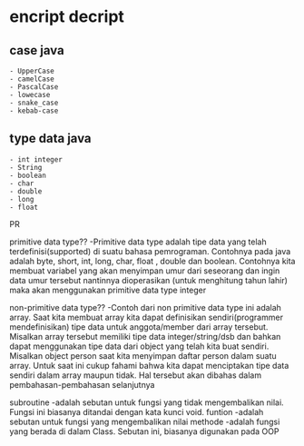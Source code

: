 

# encript decript

## case java
    - UpperCase 
    - camelCase
    - PascalCase
    - lowecase
    - snake_case
    - kebab-case


## type data java
    - int integer
    - String
    - boolean
    - char
    - double
    - long
    - float

PR

primitive data type?? 
    -Primitive data type adalah tipe data yang telah terdefinisi(supported) di suatu bahasa pemrograman. Contohnya pada java adalah byte, short, int, long, char, float , double dan boolean. Contohnya kita membuat variabel yang akan menyimpan umur dari seseorang dan ingin data umur tersebut nantinnya dioperasikan (untuk menghitung tahun lahir) maka akan menggunakan primitive data type integer

non-primitive data type??
    -Contoh dari non primitive data type ini adalah array. Saat kita membuat array kita dapat definisikan sendiri(programmer mendefinisikan) tipe data untuk anggota/member dari array tersebut. Misalkan array tersebut memiliki tipe data integer/string/dsb dan bahkan dapat menggunakan tipe data dari object yang telah kita buat sendiri. Misalkan object person saat kita menyimpan daftar person dalam suatu array. Untuk saat ini cukup fahami bahwa kita dapat menciptakan tipe data sendiri dalam array maupun tidak. Hal tersebut akan dibahas dalam pembahasan-pembahasan selanjutnya

subroutine 
    -adalah sebutan untuk fungsi yang tidak mengembalikan nilai. Fungsi ini biasanya ditandai dengan kata kunci void.
funtion
    -adalah sebutan untuk fungsi yang mengembalikan nilai
methode
    -adalah fungsi yang berada di dalam Class. Sebutan ini, biasanya digunakan pada OOP
